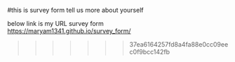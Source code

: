 #this is survey form
tell us more about yourself

below link is my URL survey form
https://maryam1341.github.io/survey_form/
>>>>>>> 37ea6164257fd8a4fa88e0cc09eec0f9bcc142fb
